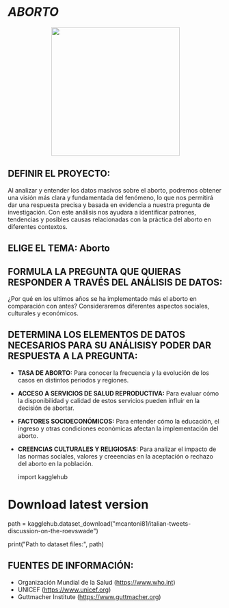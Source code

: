 # *ABORTO*
<p align="center">
  <img
    src=http://3.bp.blogspot.com/-O5x2C2YTzvo/VkCdzsV-y4I/AAAAAAAAGSs/XOLmr22ap1g/s1600-r/feto.gif width="300"/>
</p>

## **DEFINIR EL PROYECTO:**
Al analizar y entender los datos masivos sobre el aborto, podremos obtener una visión más  clara y fundamentada del fenómeno, lo que nos permitirá dar una respuesta precisa y basada en evidencia a nuestra pregunta de investigación. Con este análisis nos ayudara a identificar patrones, tendencias y posibles causas relacionadas con la práctica del aborto en diferentes contextos.

## **ELIGE EL TEMA: Aborto**

## **FORMULA LA PREGUNTA QUE QUIERAS RESPONDER A TRAVÉS DEL ANÁLISIS DE DATOS:**
¿Por qué en los ultimos años se ha implementado más el aborto en comparación con antes?
Consideraremos diferentes aspectos sociales, culturales y económicos.

## **DETERMINA LOS ELEMENTOS DE DATOS NECESARIOS PARA SU ANÁLISISY PODER DAR RESPUESTA A LA PREGUNTA:**
- **TASA DE ABORTO:** Para conocer la frecuencia y la evolución de los casos en distintos periodos y regiones.
- **ACCESO A SERVICIOS DE SALUD REPRODUCTIVA:** Para evaluar cómo la disponibilidad y calidad de estos servicios pueden influir en la decisión de abortar.
- **FACTORES SOCIOECONÓMICOS:** Para entender cómo la educación, el ingreso y otras condiciones económicas afectan la implementación del aborto.
- **CREENCIAS CULTURALES Y RELIGIOSAS:** Para analizar el impacto de las normas sociales, valores y creeencias en la aceptación o rechazo del aborto en la población.

  import kagglehub

# Download latest version
path = kagglehub.dataset_download("mcantoni81/italian-tweets-discussion-on-the-roevswade")

print("Path to dataset files:", path)

## **FUENTES DE INFORMACIÓN:**
* Organización Mundial de la Salud (https://www.who.int)
* UNICEF (https://www.unicef.org)
* Guttmacher Institute (https://www.guttmacher.org)
